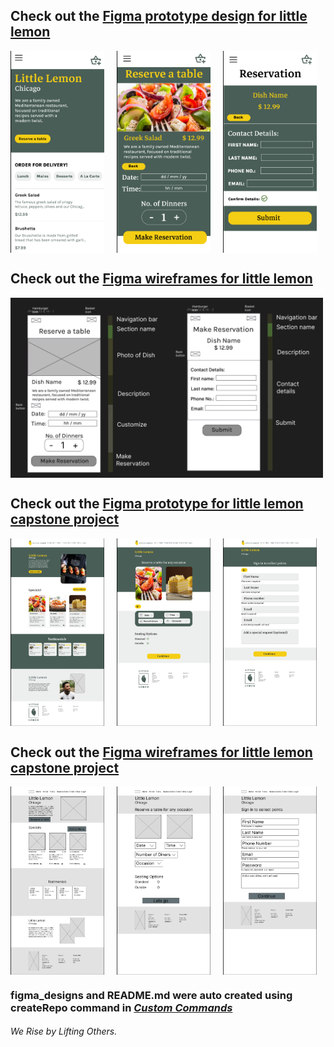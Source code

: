 ## Check out the [Figma prototype design for little lemon](https://www.figma.com/design/u7zbSHNIFWE0rwz6fZt178/high-fidelity-visual-design?node-id=0-1&t=3uFdohozHKiRJpxq-1)

<div style="display: flex; flex-wrap: wrap; gap: 20px;">
    <img src="ll-figma1.png" alt="Little Lemon page 1" width="150" />
    <img src="ll-figma2.png" alt="Little Lemon page 2" width="150" />
    <img src="ll-figma3.png" alt="Little Lemon page 3" width="150" />
</div>

## Check out the [Figma wireframes for little lemon](https://www.figma.com/design/uPCi7Jnts19XhE4eME3VZU/wireframes?node-id=0-1&t=kXbcadpiKyPjSc9k-1)

<div style="display: flex; flex-wrap: wrap; gap: 20px;">
    <img src="ll-wireframes.png" alt="Little Lemon page 1" width="500" />
</div>

## Check out the [Figma prototype for little lemon capstone project](https://www.figma.com/design/Jo78tKGLI9UtpjAV1VFX8w/Capstone-project?node-id=25-378&t=YkVTrjlAuomzVeLG-1)

<div style="display: flex; flex-wrap: wrap; gap: 20px;">
    <img src="ll-hgh-fidelity-figma1.png" alt="Little Lemon page 1" width="150" />
    <img src="ll-hgh-fidelity-figma2.png" alt="Little Lemon page 2" width="150" />
    <img src="ll-hgh-fidelity-figma3.png" alt="Little Lemon page 3" width="150" />
</div>

## Check out the [Figma wireframes for little lemon capstone project](https://www.figma.com/design/Jo78tKGLI9UtpjAV1VFX8w/Capstone-project?node-id=0-1&t=YkVTrjlAuomzVeLG-1)

<div style="display: flex; flex-wrap: wrap; gap: 20px;">
    <img src="ll-wireframes-figma-capstone1.png" alt="Little Lemon page 1" width="150" />
    <img src="ll-wireframes-figma-capstone2.png" alt="Little Lemon page 2" width="150" />
    <img src="ll-wireframes-figma-capstone3.png" alt="Little Lemon page 3" width="150" />
</div>


### figma_designs and README.md were auto created using createRepo command in [*Custom Commands*](https://github.com/DafetiteOgaga/custom_commands)
		




###### *We Rise by Lifting Others.*
